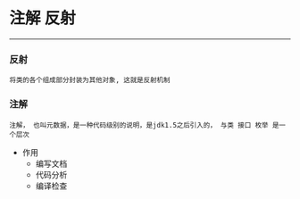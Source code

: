 # 注解 反射
---
### 反射
`
 将类的各个组成部分封装为其他对象, 这就是反射机制
`

### 注解

`注解， 也叫元数据，是一种代码级别的说明，是jdk1.5之后引入的， 与类 接口 枚举 是一个层次`

* 作用
  - 编写文档
  - 代码分析
  - 编译检查

